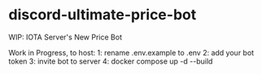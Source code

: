 # discord-ultimate-price-bot
WIP: IOTA Server's New Price Bot

Work in Progress, to host:
1: rename .env.example to .env
2: add your bot token
3: invite bot to server
4: docker compose up -d --build